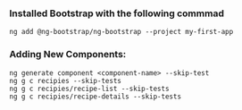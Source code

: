 ### Installed Bootstrap with the following commmad
```{cmd}
ng add @ng-bootstrap/ng-bootstrap --project my-first-app
```
### Adding New Components:
```{cmd}
ng generate component <component-name> --skip-test
ng g c recipies --skip-tests
ng g c recipies/recipe-list --skip-tests
ng g c recipies/recipe-details --skip-tests 
```
